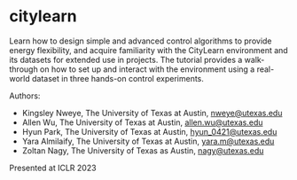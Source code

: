 # citylearn
Learn how to design simple and advanced control algorithms to provide energy flexibility, and acquire familiarity with the CityLearn environment and its datasets for extended use in projects. The tutorial provides a walk-through on how to set up and interact with the environment using a real-world dataset in three hands-on control experiments.

Authors:
* Kingsley Nweye, The University of Texas at Austin, nweye@utexas.edu
* Allen Wu, The University of Texas at Austin, allen.wu@utexas.edu
* Hyun Park, The University of Texas at Austin, hyun_0421@utexas.edu
* Yara Almilaify, The University of Texas at Austin, yara.m@utexas.edu
* Zoltan Nagy, The University of Texas as Austin, nagy@utexas.edu

Presented at ICLR 2023
